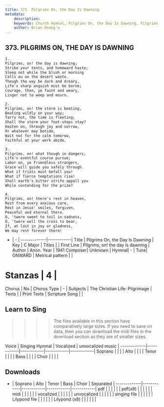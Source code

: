 ```yaml
---
title: 373. Pilgrims On, the Day Is Dawning
metadata:
    description: 
    keywords: Church Hymnal, Pilgrims On, the Day Is Dawning, Pilgrims, on! the day is dawning, 
    author: Brian Onang'o
---
```



## 373. PILGRIMS ON, THE DAY IS DAWNING

```txt
1.
Pilgrims, on! the day is dawning; 
Strike your tents, and homeward haste; 
Sleep not while the blush or morning 
Calls ou on the desert waste. 
Though the way be dark and dreary, 
Life's sharp anguish must be borne; 
Courage, then, ye faint and weary, 
Linger not to weep and mourn. 

2.
Pilgrims, on! the storm is beating, 
Beating wildly on your way; 
Tarry not, the time is fleeting; 
Shall the storm your foot-steps stay? 
Hasten on, through joy and sorrow, 
Or whatever may betide, 
Wait not for the calm tomorow, 
Faithful at your work abide. 

3.
Pilgrims, on! what though in dangers, 
Life's eventful course pursue; 
Labor on, ye friendless strangers, 
Grace will guide you safely through. 
What if trials must befall you! 
What if fierce temptations rise! 
Shall earth's bitter strife appall you 
While contending for the prize? 

4.
Pilgrims, on! there's rest in heaven, 
Rest from every anxious care, 
Rest in Jesus' smiles, forgiven, 
Peaceful and eternal there. 
O, 'twere sweet to toil in sadness, 
O, 'twere well the cross to bear, 
If, at last in joy or gladness, 
We may rest forever there!
```

- |   -  |
-------------|------------|
Title | Pilgrims On, the Day Is Dawning |
Key | C Major |
Titles |  |
First Line | Pilgrims, on! the day is dawning |
Author | Anon.
Year | 1941
Composer| Unknown |
Hymnal|  - |
Tune| ONWARD  |
Metrical pattern | |
# Stanzas | 4 |
Chorus | No |
Chorus Type | - |
Subjects | The Christian Life: Pilgrimage |
Texts |  |
Print Texts | 
Scripture Song |  |
  
## Learn to Sing

>>>> The files available in this section have comparatively large sizes. If you need to save on data, then you can download the midi files in the download section as they are of smaller sizes.

Voice |  Singing Hymnal | Vocalized | unvocalized music |
-------------|------------|------------|------------|------------|
Soprano | | | |
Alto | | | |
Tenor | | | |
Bass | | | |
Choir | | | |

## Downloads

- |  Soprano | Alto | Tenor | Bass | Choir | Separated |
-------------|------------|------------|------------|------------|
pdf | | | | | |
pdf(x8) | | | | | |
midi | | | | | |
vocalized | | | | | |
unvocalized | | | | | |
singing file | | | | | |
Lilypond file | | | | | |
Lilypond (x8) | | | | | |
  